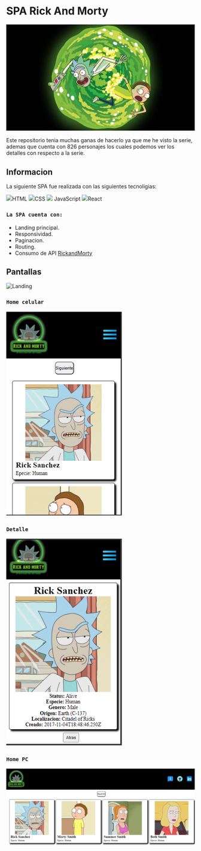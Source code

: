 # SPA Rick And Morty

<img src="./Imagen/imagen1.png"/>

Este repositorio tenia muchas ganas de hacerlo ya que me he visto la serie, ademas que cuenta con 826 personajes los cuales podemos ver los detalles con respecto a la serie.

## Informacion

La siguiente SPA fue realizada con las siguientes tecnoligias:

<img src="https://img.icons8.com/color/48/000000/html-5--v1.png"/>HTML
<img src="https://img.icons8.com/color/48/000000/css3.png"/>CSS
<img src="https://img.icons8.com/color/50/000000/javascript--v1.png"/> JavaScript
<img src="https://img.icons8.com/office/40/000000/react.png"/>React

### `La SPA cuenta con:`

- Landing principal.
- Responsividad.
- Paginacion.
- Routing.
- Consumo de API [RickandMorty](https://rickandmortyapi.com/)


## Pantallas

![Landing](http://g.recordit.co/PS4qJmBMYf.gif)

### `Home celular`
<img src="./Imagen/pantalla1.png"/>

### `Detalle`
<img src="./Imagen/pantalla2.png"/>

### `Home PC`
<img src="./Imagen/pantalla3.png"/>


